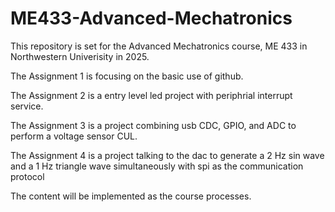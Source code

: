# ME433-Advanced-Mechatronics
This repository is set for the Advanced Mechatronics course, ME 433 in Northwestern Univerisity in 2025.

The Assignment 1 is focusing on the basic use of github.

The Assignment 2 is a entry level led project with periphrial interrupt service.

The Assignment 3 is a project combining usb CDC, GPIO, and ADC to perform a voltage sensor CUL.

The Assignment 4 is a project talking to the dac to generate a 2 Hz sin wave and a 1 Hz triangle wave simultaneously with spi as the communication protocol

The content will be implemented as the course processes.
